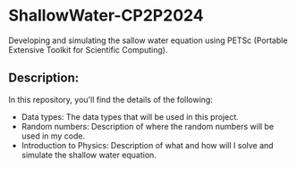 # ShallowWater-CP2P2024
Developing and simulating the sallow water equation using PETSc (Portable Extensive Toolkit for Scientific Computing).
## Description:
In this repository, you'll find the details of the following:
-  Data types: The data types that will be used in this project.
-  Random numbers: Description of where the random numbers will be used in my code.
-  Introduction to Physics: Description of what and how will I solve and simulate the shallow water equation.
